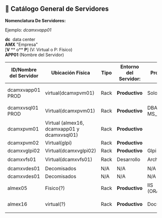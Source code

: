 ## 📘 Catálogo General de Servidores

**Nomenclatura De Servidores:**

Ejemplo: _dcamxvapp01_

**dc**  data center  
**AMX** "Empresa"  
[**V** ** o** **P**] (V: Virtual o P: Físico)  
**APP01** (Nombre del Servidor)

| **ID/Nombre del Servidor** | **Ubicación Física**                        | **Tipo** | Entorno del Servidor: | **Propósito** | **Sistema Operativo** | 🖧**IP Privada** | 🖧**IP Pública** | **Usuario SSH/Admin** | **Puertos**               |
| -------------------------- | ------------------------------------------- | -------- | --------------------- | ------------- | --------------------- | ---------------- | ---------------- | --------------------- | ------------------------- |
| dcamxvapp01 PROD           | virtual(dcamxpvm01)                         | Rack     | **Productivo**        | Solo Apps     | 🪟win ser 2012 r2     | 10.10.10.25      | N/A              | TBC                   | puertos abiertos algunos, |
| dcamxvsql01 PROD           | Virtual(dcamxpvm01)                         | Rack     | **Productivo**        | DBA MS_Server | 🪟win ser 2012 r2     | 10.10.10.23      | N/A              | SSO                   | 1433                      |
| dcamxpvm01                 | Virtual (almex16, dcamxapp01 y dcamxvsql01) | Rack     | **Productivo**        |               |                       |                  |                  |                       |                           |
| dcamxpvm02                 | Virtual(glpi)                               | Rack     | **Productivo**        |               |                       |                  |                  |                       |                           |
| dcamxvglpi02               | Virtual(dcamxvglpi02)                       | Rack     | **Productivo**        | Glpi          | 🐧linux               | 10.10.10.17      | N/A              | USER                  | 80                        |
| dcamxvfs01                 | Virtual(dcamxvfs01)                         | Rack     | Desarrollo            | Archivos      | 🪟win                 | En Dominio       | N/A              | USER                  | ?                         |
| dcamxvdes01                | Decomisados                                 | N/A      | N/A                   | N/A           | N/A                   | N/A              | N/A              | N/A                   | N/A                       |
| dcamxvdes01                | Decomisados                                 | N/A      | N/A                   | N/A           | N/A                   | N/A              | N/A              | N/A                   | N/A                       |
| almex05                    | Fisico(?)                                   | Rack     | **Productivo**        | IIS (ORACLE)  | 🪟win ser 2012 r2     | 182.169.86.250   | 201.163.93.2     | SSO                   | S80?:8080?3360?           |
| almex16                    | virtual(?)                                  | Rack     | **Productivo**        | Documentos    | 🪟win ser 2012 r2     | 10.10.10.16      | N/A              | SSO                   | ?                         |


